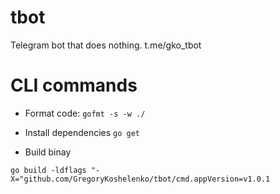 # tbot
Telegram bot that does nothing. 
t.me/gko_tbot

# CLI commands

- Format code:
`gofmt -s -w ./`

- Install dependencies
`go get`

- Build binay
```
go build -ldflags "-X="github.com/GregoryKoshelenko/tbot/cmd.appVersion=v1.0.1
```
